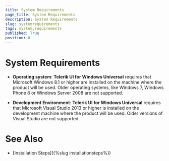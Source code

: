 ```yaml
---
title: System Requirements
page_title: System Requirements
description: System Requirements
slug: systemrequirements
tags: system,requirements
published: True
position: 0
---
```


# System Requirements



* **Operating system**: **Telerik UI for Windows Universal** requires that Microsoft Windows 8.1 or higher are installed on the machine where the product will be used. Older operating systems, like Windows 7, Windows Phone 8 or Windows Server 2008 are not supported.              

* **Development Environment**: **Telerik UI for Windows Universal** requires that Microsoft Visual Studio 2013 or higher is installed on the development machine where the product will be used. Older versions of Visual Studio are not supported.
                

# See Also

 * [Installation Steps]({%slug installationsteps%})

